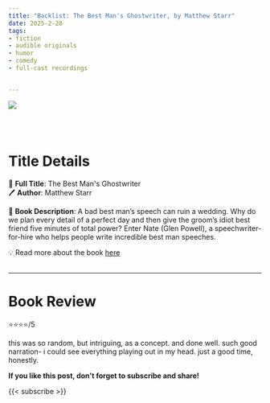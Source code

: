 ```yaml
---
title: "Backlist: The Best Man's Ghostwriter, by Matthew Starr"
date: 2025-2-28
tags: 
- fiction
- audible originals
- humor
- comedy
- full-cast recordings


---
```


![](https://m.media-amazon.com/images/I/51ByHjaWG5L._SL500_.jpg)

<br>
<br>

# Title Details

📕 **Full Title**: The Best Man's Ghostwriter
\
🖊 **Author**: Matthew Starr

🔎 **Book Description**: A bad best man’s speech can ruin a wedding. Why do we plan every detail of a perfect day and then give the groom’s idiot best friend five minutes of total power? Enter Nate (Glen Powell), a speechwriter-for-hire who helps people write incredible best man speeches. 


💡️ Read more about the book [here](https://www.audible.com/pd/The-Best-Mans-Ghostwriter-Audiobook/B0DBWQJMT5)
<br>
<br>

---

# Book Review

⭐⭐⭐⭐/5

this was so random, but intriguing, as a concept. and done well. such good narration- i could see everything playing out in my head. just a good time, honestly.


**If you like this post, don't forget to subscribe and share!**

{{< subscribe >}}
